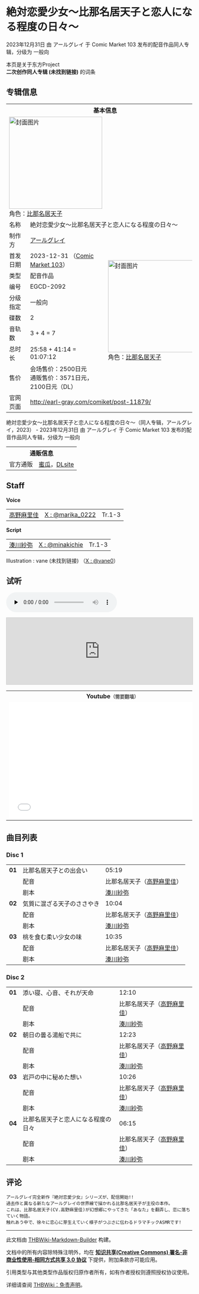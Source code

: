 # 絶対恋愛少女～比那名居天子と恋人になる程度の日々～

<!-- source html: G:\repos\THBWiki-Markdown-Builder\THBWikiMarkdown\Temp\main\a\ae\ns0%3A%E7%B5%B6%E5%AF%BE%E6%81%8B%E6%84%9B%E5%B0%91%E5%A5%B3%EF%BD%9E%E6%AF%94%E9%82%A3%E5%90%8D%E5%B1%85%E5%A4%A9%E5%AD%90%E3%81%A8%E6%81%8B%E4%BA%BA%E3%81%AB%E3%81%AA%E3%82%8B%E7%A8%8B%E5%BA%A6%E3%81%AE%E6%97%A5%E3%80%85%EF%BD%9E.html -->

2023年12月31日 由 アールグレイ 于 Comic Market 103 发布的配音作品同人专辑，分级为 一般向

本页是关于东方Project  
 **二次创作同人专辑 (未找到链接)** 的词条

## 专辑信息

<table><tbody><tr><th colspan="3">基本信息</th></tr><tr><td class="cover-artwork-mobile" colspan="2"><a href="/%E6%96%87%E4%BB%B6:%E7%B5%B6%E5%AF%BE%E6%81%8B%E6%84%9B%E5%B0%91%E5%A5%B3%EF%BD%9E%E6%AF%94%E9%82%A3%E5%90%8D%E5%B1%85%E5%A4%A9%E5%AD%90%E3%81%A8%E6%81%8B%E4%BA%BA%E3%81%AB%E3%81%AA%E3%82%8B%E7%A8%8B%E5%BA%A6%E3%81%AE%E6%97%A5%E3%80%85%EF%BD%9E%E5%B0%81%E9%9D%A2.jpg" class="image" title="封面图片"><img alt="封面图片" src="https://upload.thwiki.cc/thumb/e/e8/%E7%B5%B6%E5%AF%BE%E6%81%8B%E6%84%9B%E5%B0%91%E5%A5%B3%EF%BD%9E%E6%AF%94%E9%82%A3%E5%90%8D%E5%B1%85%E5%A4%A9%E5%AD%90%E3%81%A8%E6%81%8B%E4%BA%BA%E3%81%AB%E3%81%AA%E3%82%8B%E7%A8%8B%E5%BA%A6%E3%81%AE%E6%97%A5%E3%80%85%EF%BD%9E%E5%B0%81%E9%9D%A2.jpg/252px-%E7%B5%B6%E5%AF%BE%E6%81%8B%E6%84%9B%E5%B0%91%E5%A5%B3%EF%BD%9E%E6%AF%94%E9%82%A3%E5%90%8D%E5%B1%85%E5%A4%A9%E5%AD%90%E3%81%A8%E6%81%8B%E4%BA%BA%E3%81%AB%E3%81%AA%E3%82%8B%E7%A8%8B%E5%BA%A6%E3%81%AE%E6%97%A5%E3%80%85%EF%BD%9E%E5%B0%81%E9%9D%A2.jpg" decoding="async" loading="lazy" width="252" height="249" srcset="https://upload.thwiki.cc/thumb/e/e8/%E7%B5%B6%E5%AF%BE%E6%81%8B%E6%84%9B%E5%B0%91%E5%A5%B3%EF%BD%9E%E6%AF%94%E9%82%A3%E5%90%8D%E5%B1%85%E5%A4%A9%E5%AD%90%E3%81%A8%E6%81%8B%E4%BA%BA%E3%81%AB%E3%81%AA%E3%82%8B%E7%A8%8B%E5%BA%A6%E3%81%AE%E6%97%A5%E3%80%85%EF%BD%9E%E5%B0%81%E9%9D%A2.jpg/378px-%E7%B5%B6%E5%AF%BE%E6%81%8B%E6%84%9B%E5%B0%91%E5%A5%B3%EF%BD%9E%E6%AF%94%E9%82%A3%E5%90%8D%E5%B1%85%E5%A4%A9%E5%AD%90%E3%81%A8%E6%81%8B%E4%BA%BA%E3%81%AB%E3%81%AA%E3%82%8B%E7%A8%8B%E5%BA%A6%E3%81%AE%E6%97%A5%E3%80%85%EF%BD%9E%E5%B0%81%E9%9D%A2.jpg 1.5x, https://upload.thwiki.cc/thumb/e/e8/%E7%B5%B6%E5%AF%BE%E6%81%8B%E6%84%9B%E5%B0%91%E5%A5%B3%EF%BD%9E%E6%AF%94%E9%82%A3%E5%90%8D%E5%B1%85%E5%A4%A9%E5%AD%90%E3%81%A8%E6%81%8B%E4%BA%BA%E3%81%AB%E3%81%AA%E3%82%8B%E7%A8%8B%E5%BA%A6%E3%81%AE%E6%97%A5%E3%80%85%EF%BD%9E%E5%B0%81%E9%9D%A2.jpg/504px-%E7%B5%B6%E5%AF%BE%E6%81%8B%E6%84%9B%E5%B0%91%E5%A5%B3%EF%BD%9E%E6%AF%94%E9%82%A3%E5%90%8D%E5%B1%85%E5%A4%A9%E5%AD%90%E3%81%A8%E6%81%8B%E4%BA%BA%E3%81%AB%E3%81%AA%E3%82%8B%E7%A8%8B%E5%BA%A6%E3%81%AE%E6%97%A5%E3%80%85%EF%BD%9E%E5%B0%81%E9%9D%A2.jpg 2x" data-file-width="1500" data-file-height="1483"></a><div class="cover-char">角色：<a href="./比那名居天子.md" title="比那名居天子">比那名居天子</a></div></td>
</tr><tr><td class="label">名称</td><td colspan="2"> 絶対恋愛少女～比那名居天子と恋人になる程度の日々～ </td></tr><tr><td class="label">制作方</td><td><a href="./アールグレイ.md" title="アールグレイ">アールグレイ</a></td><td class="cover-artwork" rowspan="9" style="min-width:252px;"><a href="/%E6%96%87%E4%BB%B6:%E7%B5%B6%E5%AF%BE%E6%81%8B%E6%84%9B%E5%B0%91%E5%A5%B3%EF%BD%9E%E6%AF%94%E9%82%A3%E5%90%8D%E5%B1%85%E5%A4%A9%E5%AD%90%E3%81%A8%E6%81%8B%E4%BA%BA%E3%81%AB%E3%81%AA%E3%82%8B%E7%A8%8B%E5%BA%A6%E3%81%AE%E6%97%A5%E3%80%85%EF%BD%9E%E5%B0%81%E9%9D%A2.jpg" class="image" title="封面图片"><img alt="封面图片" src="https://upload.thwiki.cc/thumb/e/e8/%E7%B5%B6%E5%AF%BE%E6%81%8B%E6%84%9B%E5%B0%91%E5%A5%B3%EF%BD%9E%E6%AF%94%E9%82%A3%E5%90%8D%E5%B1%85%E5%A4%A9%E5%AD%90%E3%81%A8%E6%81%8B%E4%BA%BA%E3%81%AB%E3%81%AA%E3%82%8B%E7%A8%8B%E5%BA%A6%E3%81%AE%E6%97%A5%E3%80%85%EF%BD%9E%E5%B0%81%E9%9D%A2.jpg/252px-%E7%B5%B6%E5%AF%BE%E6%81%8B%E6%84%9B%E5%B0%91%E5%A5%B3%EF%BD%9E%E6%AF%94%E9%82%A3%E5%90%8D%E5%B1%85%E5%A4%A9%E5%AD%90%E3%81%A8%E6%81%8B%E4%BA%BA%E3%81%AB%E3%81%AA%E3%82%8B%E7%A8%8B%E5%BA%A6%E3%81%AE%E6%97%A5%E3%80%85%EF%BD%9E%E5%B0%81%E9%9D%A2.jpg" decoding="async" loading="lazy" width="252" height="249" srcset="https://upload.thwiki.cc/thumb/e/e8/%E7%B5%B6%E5%AF%BE%E6%81%8B%E6%84%9B%E5%B0%91%E5%A5%B3%EF%BD%9E%E6%AF%94%E9%82%A3%E5%90%8D%E5%B1%85%E5%A4%A9%E5%AD%90%E3%81%A8%E6%81%8B%E4%BA%BA%E3%81%AB%E3%81%AA%E3%82%8B%E7%A8%8B%E5%BA%A6%E3%81%AE%E6%97%A5%E3%80%85%EF%BD%9E%E5%B0%81%E9%9D%A2.jpg/378px-%E7%B5%B6%E5%AF%BE%E6%81%8B%E6%84%9B%E5%B0%91%E5%A5%B3%EF%BD%9E%E6%AF%94%E9%82%A3%E5%90%8D%E5%B1%85%E5%A4%A9%E5%AD%90%E3%81%A8%E6%81%8B%E4%BA%BA%E3%81%AB%E3%81%AA%E3%82%8B%E7%A8%8B%E5%BA%A6%E3%81%AE%E6%97%A5%E3%80%85%EF%BD%9E%E5%B0%81%E9%9D%A2.jpg 1.5x, https://upload.thwiki.cc/thumb/e/e8/%E7%B5%B6%E5%AF%BE%E6%81%8B%E6%84%9B%E5%B0%91%E5%A5%B3%EF%BD%9E%E6%AF%94%E9%82%A3%E5%90%8D%E5%B1%85%E5%A4%A9%E5%AD%90%E3%81%A8%E6%81%8B%E4%BA%BA%E3%81%AB%E3%81%AA%E3%82%8B%E7%A8%8B%E5%BA%A6%E3%81%AE%E6%97%A5%E3%80%85%EF%BD%9E%E5%B0%81%E9%9D%A2.jpg/504px-%E7%B5%B6%E5%AF%BE%E6%81%8B%E6%84%9B%E5%B0%91%E5%A5%B3%EF%BD%9E%E6%AF%94%E9%82%A3%E5%90%8D%E5%B1%85%E5%A4%A9%E5%AD%90%E3%81%A8%E6%81%8B%E4%BA%BA%E3%81%AB%E3%81%AA%E3%82%8B%E7%A8%8B%E5%BA%A6%E3%81%AE%E6%97%A5%E3%80%85%EF%BD%9E%E5%B0%81%E9%9D%A2.jpg 2x" data-file-width="1500" data-file-height="1483"></a><div class="cover-char">角色：<a href="./比那名居天子.md" title="比那名居天子">比那名居天子</a></div></td>
</tr><tr><td class="label">首发日期</td><td>2023-12-31&#160;（<a href="/展会作品列表?e=Comic+Market%23103">Comic Market 103</a>）</td></tr><tr><td class="label">类型</td><td>配音作品</td></tr><tr><td class="label">编号</td><td>EGCD-2092</td></tr><tr><td class="label">分级指定</td><td>一般向</td></tr><tr><td class="label">碟数</td><td>2</td></tr><tr><td class="label">音轨数</td><td>3 + 4 = 7</td></tr><tr><td class="label">总时长</td><td>25:58 + 41:14 = 01:07:12</td></tr><tr><td class="label">售价</td><td>会场售价：2500日元<br>通贩售价：3571日元，2100日元（DL）</td></tr>
<tr><td class="label">官网页面</td><td colspan="2"><a rel="nofollow" class="external free" href="http://earl-gray.com/comiket/post-11879/">http://earl-gray.com/comiket/post-11879/</a></td></tr></tbody></table>

絶対恋愛少女～比那名居天子と恋人になる程度の日々～（同人专辑，アールグレイ，2023） - 2023年12月31日 由 アールグレイ 于 Comic Market 103 发布的配音作品同人专辑，分级为 一般向

<table><tbody><tr><th colspan="3">通贩信息</th></tr><tr><td class="label">官方通贩</td><td colspan="2"><a rel="nofollow" class="external text" href="https://www.melonbooks.co.jp/detail/detail.php?product_id=2172931">蜜瓜</a>，<a rel="nofollow" class="external text" href="http://www.dlsite.com/home/work/=/product_id/RJ01132005.html">DLsite</a></td></tr></tbody></table>



## Staff
  
 **Voice**   

<table><tbody><tr><td><a href="/index.php?title=%E9%AB%98%E9%87%8E%E9%BA%BB%E9%87%8C%E4%BD%B3&amp;action=edit&amp;redlink=1" class="new" title="高野麻里佳（页面不存在）">高野麻里佳</a></td><td><a rel="nofollow" class="external text" href="https://twitter.com/marika_0222">X&#160;: @marika_0222</a></td><td>Tr.1-3</td></tr></tbody></table>

  
 **Script**   

<table><tbody><tr><td><a href="/index.php?title=%E6%B9%8A%E5%B7%9D%E7%B4%97%E5%BC%A5&amp;action=edit&amp;redlink=1" class="new" title="湊川紗弥（页面不存在）">湊川紗弥</a></td><td><a rel="nofollow" class="external text" href="https://twitter.com/minakichie">X&#160;: @minakichie</a></td><td>Tr.1-3</td></tr></tbody></table>


Illustration
: vane (未找到链接) （[X&#160;: @vane0](https://twitter.com/vane0)）


## 试听
  
<audio src="http://img.melonbooks.co.jp/s/213001043247a.mp3" loop="" controls="" preload="none"></audio>

<iframe width="100%" height="180" src="https://ext.nicovideo.jp/thumb/sm43249238" scrolling="no" style="border:solid 1px #CCC;" frameborder="0"><a href="http://www.nicovideo.jp/watch/sm43249238">,</a></iframe>

  


<table>

<tbody><tr>
<th>Youtube<span style="font-family: sans-serif; cursor: default; color:#555; font-size: 0.8em; bottom: 0.1em; font-weight: bold;" title="连接到需要翻墙网页">（需要翻墙）</span>
</th></tr>
<tr>
<td><iframe width="560" height="315" src="//www.youtube-nocookie.com/embed/LeNPp9HCWcI?" frameborder="0" allowfullscreen=""></iframe>
</td></tr></tbody></table>



## 曲目列表

### Disc 1

<table><tbody><tr><td id="1" class="infoG"><b>01</b></td><td id="比那名居天子との出会い" colspan="2" class="title">比那名居天子との出会い<span class="thcsearchlinks"><a rel="nofollow" class="external text" href="https://cd.thwiki.cc?dub=高野麻里佳&amp;script=湊川紗弥&amp;fromwiki=絶対恋愛少女～比那名居天子と恋人になる程度の日々～"><span title="搜索相似同人曲"></span></a></span></td><td class="time">05:19</td></tr><tr><td class="left"></td><td class="label">配音</td><td class="text" colspan="2">比那名居天子（<a href="/index.php?title=%E9%AB%98%E9%87%8E%E9%BA%BB%E9%87%8C%E4%BD%B3&amp;action=edit&amp;redlink=1" class="new" title="高野麻里佳（页面不存在）">高野麻里佳</a>）<span class="thcsearchlinks"><a rel="nofollow" class="external text" href="https://cd.thwiki.cc?dub=高野麻里佳&amp;fromwiki=絶対恋愛少女～比那名居天子と恋人になる程度の日々～"><span></span></a></span></td></tr><tr><td class="left"></td><td class="label">剧本</td><td class="text" colspan="2"><a href="/index.php?title=%E6%B9%8A%E5%B7%9D%E7%B4%97%E5%BC%A5&amp;action=edit&amp;redlink=1" class="new" title="湊川紗弥（页面不存在）">湊川紗弥</a><span class="thcsearchlinks"><a rel="nofollow" class="external text" href="https://cd.thwiki.cc?script=湊川紗弥&amp;fromwiki=絶対恋愛少女～比那名居天子と恋人になる程度の日々～"><span></span></a></span></td></tr>
<tr><td id="2" class="infoG"><b>02</b></td><td id="気質に混ざる天子のささやき" colspan="2" class="title">気質に混ざる天子のささやき<span class="thcsearchlinks"><a rel="nofollow" class="external text" href="https://cd.thwiki.cc?dub=高野麻里佳&amp;script=湊川紗弥&amp;fromwiki=絶対恋愛少女～比那名居天子と恋人になる程度の日々～"><span title="搜索相似同人曲"></span></a></span></td><td class="time">10:04</td></tr><tr><td class="left"></td><td class="label">配音</td><td class="text" colspan="2">比那名居天子（<a href="/index.php?title=%E9%AB%98%E9%87%8E%E9%BA%BB%E9%87%8C%E4%BD%B3&amp;action=edit&amp;redlink=1" class="new" title="高野麻里佳（页面不存在）">高野麻里佳</a>）<span class="thcsearchlinks"><a rel="nofollow" class="external text" href="https://cd.thwiki.cc?dub=高野麻里佳&amp;fromwiki=絶対恋愛少女～比那名居天子と恋人になる程度の日々～"><span></span></a></span></td></tr><tr><td class="left"></td><td class="label">剧本</td><td class="text" colspan="2"><a href="/index.php?title=%E6%B9%8A%E5%B7%9D%E7%B4%97%E5%BC%A5&amp;action=edit&amp;redlink=1" class="new" title="湊川紗弥（页面不存在）">湊川紗弥</a><span class="thcsearchlinks"><a rel="nofollow" class="external text" href="https://cd.thwiki.cc?script=湊川紗弥&amp;fromwiki=絶対恋愛少女～比那名居天子と恋人になる程度の日々～"><span></span></a></span></td></tr>
<tr><td id="3" class="infoG"><b>03</b></td><td id="桃を食む柔い少女の味" colspan="2" class="title">桃を食む柔い少女の味<span class="thcsearchlinks"><a rel="nofollow" class="external text" href="https://cd.thwiki.cc?dub=高野麻里佳&amp;script=湊川紗弥&amp;fromwiki=絶対恋愛少女～比那名居天子と恋人になる程度の日々～"><span title="搜索相似同人曲"></span></a></span></td><td class="time">10:35</td></tr><tr><td class="left"></td><td class="label">配音</td><td class="text" colspan="2">比那名居天子（<a href="/index.php?title=%E9%AB%98%E9%87%8E%E9%BA%BB%E9%87%8C%E4%BD%B3&amp;action=edit&amp;redlink=1" class="new" title="高野麻里佳（页面不存在）">高野麻里佳</a>）<span class="thcsearchlinks"><a rel="nofollow" class="external text" href="https://cd.thwiki.cc?dub=高野麻里佳&amp;fromwiki=絶対恋愛少女～比那名居天子と恋人になる程度の日々～"><span></span></a></span></td></tr><tr><td class="left"></td><td class="label">剧本</td><td class="text" colspan="2"><a href="/index.php?title=%E6%B9%8A%E5%B7%9D%E7%B4%97%E5%BC%A5&amp;action=edit&amp;redlink=1" class="new" title="湊川紗弥（页面不存在）">湊川紗弥</a><span class="thcsearchlinks"><a rel="nofollow" class="external text" href="https://cd.thwiki.cc?script=湊川紗弥&amp;fromwiki=絶対恋愛少女～比那名居天子と恋人になる程度の日々～"><span></span></a></span></td></tr></tbody></table>



### Disc 2

<table><tbody><tr><td id="4" class="infoG"><b>01</b></td><td id="添い寝、心音、それが天命" colspan="2" class="title">添い寝、心音、それが天命<span class="thcsearchlinks"><a rel="nofollow" class="external text" href="https://cd.thwiki.cc?dub=高野麻里佳&amp;script=湊川紗弥&amp;fromwiki=絶対恋愛少女～比那名居天子と恋人になる程度の日々～"><span title="搜索相似同人曲"></span></a></span></td><td class="time">12:10</td></tr><tr><td class="left"></td><td class="label">配音</td><td class="text" colspan="2">比那名居天子（<a href="/index.php?title=%E9%AB%98%E9%87%8E%E9%BA%BB%E9%87%8C%E4%BD%B3&amp;action=edit&amp;redlink=1" class="new" title="高野麻里佳（页面不存在）">高野麻里佳</a>）<span class="thcsearchlinks"><a rel="nofollow" class="external text" href="https://cd.thwiki.cc?dub=高野麻里佳&amp;fromwiki=絶対恋愛少女～比那名居天子と恋人になる程度の日々～"><span></span></a></span></td></tr><tr><td class="left"></td><td class="label">剧本</td><td class="text" colspan="2"><a href="/index.php?title=%E6%B9%8A%E5%B7%9D%E7%B4%97%E5%BC%A5&amp;action=edit&amp;redlink=1" class="new" title="湊川紗弥（页面不存在）">湊川紗弥</a><span class="thcsearchlinks"><a rel="nofollow" class="external text" href="https://cd.thwiki.cc?script=湊川紗弥&amp;fromwiki=絶対恋愛少女～比那名居天子と恋人になる程度の日々～"><span></span></a></span></td></tr>
<tr><td id="5" class="infoG"><b>02</b></td><td id="朝日の曇る湯船で共に" colspan="2" class="title">朝日の曇る湯船で共に<span class="thcsearchlinks"><a rel="nofollow" class="external text" href="https://cd.thwiki.cc?dub=高野麻里佳&amp;script=湊川紗弥&amp;fromwiki=絶対恋愛少女～比那名居天子と恋人になる程度の日々～"><span title="搜索相似同人曲"></span></a></span></td><td class="time">12:23</td></tr><tr><td class="left"></td><td class="label">配音</td><td class="text" colspan="2">比那名居天子（<a href="/index.php?title=%E9%AB%98%E9%87%8E%E9%BA%BB%E9%87%8C%E4%BD%B3&amp;action=edit&amp;redlink=1" class="new" title="高野麻里佳（页面不存在）">高野麻里佳</a>）<span class="thcsearchlinks"><a rel="nofollow" class="external text" href="https://cd.thwiki.cc?dub=高野麻里佳&amp;fromwiki=絶対恋愛少女～比那名居天子と恋人になる程度の日々～"><span></span></a></span></td></tr><tr><td class="left"></td><td class="label">剧本</td><td class="text" colspan="2"><a href="/index.php?title=%E6%B9%8A%E5%B7%9D%E7%B4%97%E5%BC%A5&amp;action=edit&amp;redlink=1" class="new" title="湊川紗弥（页面不存在）">湊川紗弥</a><span class="thcsearchlinks"><a rel="nofollow" class="external text" href="https://cd.thwiki.cc?script=湊川紗弥&amp;fromwiki=絶対恋愛少女～比那名居天子と恋人になる程度の日々～"><span></span></a></span></td></tr>
<tr><td id="6" class="infoG"><b>03</b></td><td id="岩戸の中に秘めた想い" colspan="2" class="title">岩戸の中に秘めた想い<span class="thcsearchlinks"><a rel="nofollow" class="external text" href="https://cd.thwiki.cc?dub=高野麻里佳&amp;script=湊川紗弥&amp;fromwiki=絶対恋愛少女～比那名居天子と恋人になる程度の日々～"><span title="搜索相似同人曲"></span></a></span></td><td class="time">10:26</td></tr><tr><td class="left"></td><td class="label">配音</td><td class="text" colspan="2">比那名居天子（<a href="/index.php?title=%E9%AB%98%E9%87%8E%E9%BA%BB%E9%87%8C%E4%BD%B3&amp;action=edit&amp;redlink=1" class="new" title="高野麻里佳（页面不存在）">高野麻里佳</a>）<span class="thcsearchlinks"><a rel="nofollow" class="external text" href="https://cd.thwiki.cc?dub=高野麻里佳&amp;fromwiki=絶対恋愛少女～比那名居天子と恋人になる程度の日々～"><span></span></a></span></td></tr><tr><td class="left"></td><td class="label">剧本</td><td class="text" colspan="2"><a href="/index.php?title=%E6%B9%8A%E5%B7%9D%E7%B4%97%E5%BC%A5&amp;action=edit&amp;redlink=1" class="new" title="湊川紗弥（页面不存在）">湊川紗弥</a><span class="thcsearchlinks"><a rel="nofollow" class="external text" href="https://cd.thwiki.cc?script=湊川紗弥&amp;fromwiki=絶対恋愛少女～比那名居天子と恋人になる程度の日々～"><span></span></a></span></td></tr>
<tr><td id="7" class="infoG"><b>04</b></td><td id="比那名居天子と恋人になる程度の日々" colspan="2" class="title">比那名居天子と恋人になる程度の日々<span class="thcsearchlinks"><a rel="nofollow" class="external text" href="https://cd.thwiki.cc?dub=高野麻里佳&amp;script=湊川紗弥&amp;fromwiki=絶対恋愛少女～比那名居天子と恋人になる程度の日々～"><span title="搜索相似同人曲"></span></a></span></td><td class="time">06:15</td></tr><tr><td class="left"></td><td class="label">配音</td><td class="text" colspan="2">比那名居天子（<a href="/index.php?title=%E9%AB%98%E9%87%8E%E9%BA%BB%E9%87%8C%E4%BD%B3&amp;action=edit&amp;redlink=1" class="new" title="高野麻里佳（页面不存在）">高野麻里佳</a>）<span class="thcsearchlinks"><a rel="nofollow" class="external text" href="https://cd.thwiki.cc?dub=高野麻里佳&amp;fromwiki=絶対恋愛少女～比那名居天子と恋人になる程度の日々～"><span></span></a></span></td></tr><tr><td class="left"></td><td class="label">剧本</td><td class="text" colspan="2"><a href="/index.php?title=%E6%B9%8A%E5%B7%9D%E7%B4%97%E5%BC%A5&amp;action=edit&amp;redlink=1" class="new" title="湊川紗弥（页面不存在）">湊川紗弥</a><span class="thcsearchlinks"><a rel="nofollow" class="external text" href="https://cd.thwiki.cc?script=湊川紗弥&amp;fromwiki=絶対恋愛少女～比那名居天子と恋人になる程度の日々～"><span></span></a></span></td></tr></tbody></table>



## 评论
```
アールグレイ完全新作『絶対恋愛少女』シリーズが、配信開始!!
過去作と異なる新たなアールグレイの世界線で描かれる比那名居天子が主役の本作。
これは、比那名居天子(CV.高野麻里佳)が幻想郷にやってきた「あなた」を翻弄し、恋に落ちていく物語。
触れあう中で、徐々に恋心に芽生えていく様子がつぶさに伝わるドラマチックASMRです!
```

  
  

  





---

此文档由 [THBWiki-Markdown-Builder](https://github.com/Delsin-Yu/THBWiki-Markdown-Builder) 构建。

文档中的所有内容除特殊注明外，均在 [**知识共享(Creative Commons) 署名-非商业性使用-相同方式共享 3.0 协议**](https://creativecommons.org/licenses/by-sa/3.0/deed.zh-hans) 下提供，附加条款亦可能应用。

引用类型与其他类型作品版权归原作者所有，如有作者授权则遵照授权协议使用。

详细请查阅 [THBWiki：免责声明](https://thbwiki.cc/THBWiki:%E5%85%8D%E8%B4%A3%E5%A3%B0%E6%98%8E)。

